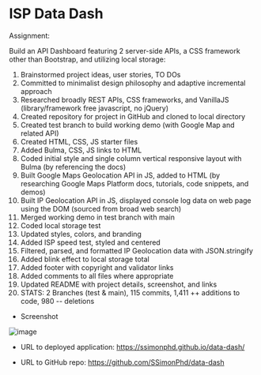 # ISP Data Dash 

Assignment:

Build an API Dashboard featuring 2 server-side APIs, a CSS framework other than Bootstrap, and utilizing local storage:

1. 	Brainstormed project ideas, user stories, TO DOs
1.  Committed to minimalist design philosophy and adaptive incremental approach 
1.  Researched broadly REST APIs, CSS frameworks, and VanillaJS (library/framework free javascript, no jQuery) 
1.  Created repository for project in GitHub and cloned to local directory
1.  Created test branch to build working demo (with Google Map and related API)
1.  Created HTML, CSS, JS starter files
1.  Added Bulma, CSS, JS links to HTML
1.  Coded initial style and single column vertical responsive layout with Bulma (by referencing the docs)
1.  Built Google Maps Geolocation API in JS, added to HTML (by researching Google Maps Platform docs, tutorials, code snippets, and demos)
1.  Built IP Geolocation API in JS, displayed console log data on web page using the DOM (sourced from broad web search)
1.  Merged working demo in test branch with main
1.  Coded local storage test
1.  Updated styles, colors, and branding
1.  Added ISP speed test, styled and centered
1.  Filtered, parsed, and formatted IP Geolocation data with JSON.stringify
1.  Added blink effect to local storage total
1.  Added footer with copyright and validator links
1.  Added comments to all files where appropriate
1.  Updated README with project details, screenshot, and links
1.  STATS: 2 Branches (test & main), 115 commits, 1,411 ++ additions to code,  980 -- deletions

- Screenshot

![image](https://user-images.githubusercontent.com/60651145/190836847-77407db8-5036-4f61-a9e7-84ae1ea36670.png)

- URL to deployed application:
https://ssimonphd.github.io/data-dash/

- URL to GitHub repo:
https://github.com/SSimonPhd/data-dash